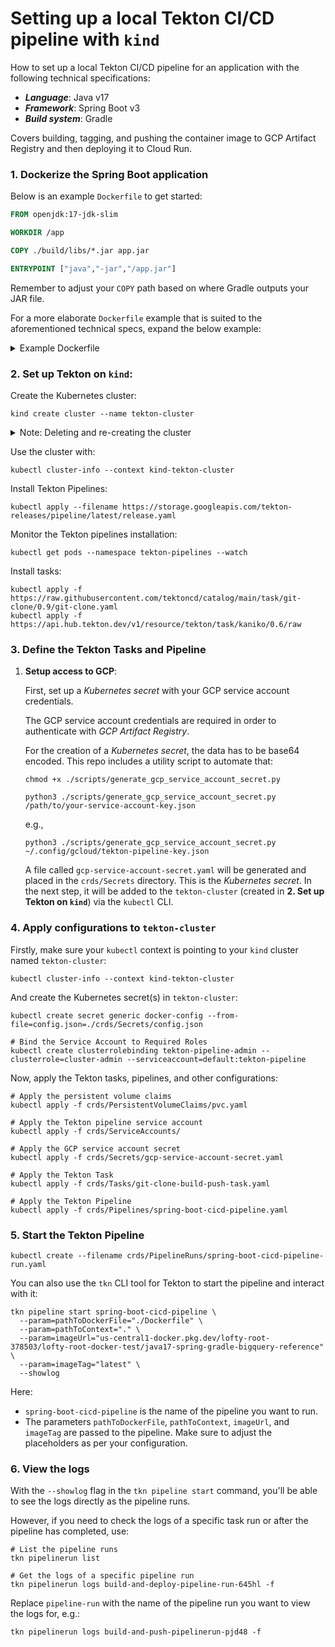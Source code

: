# Setting up a local Tekton CI/CD pipeline with `kind`

How to set up a local Tekton CI/CD pipeline for an application with the following technical specifications:

- _**Language**_: Java v17
- _**Framework**_: Spring Boot v3
- _**Build system**_: Gradle

Covers building, tagging, and pushing the container image to GCP Artifact Registry and then deploying it to Cloud Run.

### 1. Dockerize the Spring Boot application

Below is an example `Dockerfile` to get started:

```dockerfile
FROM openjdk:17-jdk-slim

WORKDIR /app

COPY ./build/libs/*.jar app.jar

ENTRYPOINT ["java","-jar","/app.jar"]
```

Remember to adjust your `COPY` path based on where Gradle outputs your JAR file.

For a more elaborate `Dockerfile` example that is suited to the aforementioned technical specs, expand the below example:

<details>
<summary>Example Dockerfile</summary>

```dockerfile
# ---- Build Stage ----
FROM gradle:8.3-jdk17 AS build

# Set a volume point for temp to get a performance improvement
#VOLUME /tmp

### Build arguments ###
ARG JAR_FILE=build/libs/*.jar
ARG APP_DIR=/usr/local/app
ARG APP_PROFILE
ARG GCP_SA_KEY_PATH
ARG GCP_ADC_ACCESS_TOKEN
ARG GCP_DEFAULT_USER_PROJECT_ID
ARG GCP_DEFAULT_USER_DATASET
ARG GCP_DEFAULT_USER_TABLE
###

### Environment variables ###
# OS
ENV APP_DIR=${APP_DIR}
# JVM arguments.
ENV APP_PROFILE=${APP_PROFILE}
ENV GCP_SA_KEY_PATH=${GCP_SA_KEY_PATH}
ENV GCP_ADC_ACCESS_TOKEN=${GCP_ADC_ACCESS_TOKEN}
ENV GCP_DEFAULT_USER_PROJECT_ID=${GCP_DEFAULT_USER_PROJECT_ID}
ENV GCP_DEFAULT_USER_DATASET=${GCP_DEFAULT_USER_DATASET}
ENV GCP_DEFAULT_USER_TABLE=${GCP_DEFAULT_USER_TABLE}
###

# Set working directory
WORKDIR /app

# Copy the source code
COPY . .

# Build the application
RUN gradle clean bootJar

# ---- Run Stage ----
FROM openjdk:17-jdk-slim

# Set application port
EXPOSE 8080

# Set working directory
WORKDIR /app

# Copy the executable jar from the build stage
COPY --from=build /app/build/libs/*.jar app.jar

# Run the application
CMD ["java", "-jar", "app.jar"]
```

</details>

### 2. Set up Tekton on `kind`:

Create the Kubernetes cluster:

```shell
kind create cluster --name tekton-cluster
```

<details>
<summary>Note: Deleting and re-creating the cluster</summary>

If you need to delete and re-create the cluster, you can first run the below command to perform deletion:

```shell
kind delete cluster --name tekton-cluster
```

then:

```shell
kind create cluster --name tekton-cluster
```

</details>

Use the cluster with:

```shell
kubectl cluster-info --context kind-tekton-cluster
```

Install Tekton Pipelines:

```shell
kubectl apply --filename https://storage.googleapis.com/tekton-releases/pipeline/latest/release.yaml
```

Monitor the Tekton pipelines installation:

```shell
kubectl get pods --namespace tekton-pipelines --watch
```

Install tasks:

```shell
kubectl apply -f https://raw.githubusercontent.com/tektoncd/catalog/main/task/git-clone/0.9/git-clone.yaml
kubectl apply -f https://api.hub.tekton.dev/v1/resource/tekton/task/kaniko/0.6/raw
```

### 3. Define the Tekton Tasks and Pipeline

1. **Setup access to GCP**:
   
   First, set up a _Kubernetes secret_ with your GCP service account credentials.

   The GCP service account credentials are required in order to authenticate with _GCP Artifact Registry_.

   For the creation of a _Kubernetes secret_, the data has to be base64 encoded.
   This repo includes a utility script to automate that:

   ```shell
   chmod +x ./scripts/generate_gcp_service_account_secret.py
   ```

   ```shell
   python3 ./scripts/generate_gcp_service_account_secret.py /path/to/your-service-account-key.json
   ```

   e.g.,

   ```shell
   python3 ./scripts/generate_gcp_service_account_secret.py ~/.config/gcloud/tekton-pipeline-key.json
   ```
   
   A file called `gcp-service-account-secret.yaml` will be generated and placed in the `crds/Secrets` directory.
   This is the _Kubernetes secret_. In the next step, it will be added to the `tekton-cluster` (created in **2. Set up Tekton on `kind`**) via the `kubectl` CLI.
   
### 4. Apply configurations to `tekton-cluster`

Firstly, make sure your `kubectl` context is pointing to your `kind` cluster named `tekton-cluster`:

```shell
kubectl cluster-info --context kind-tekton-cluster
```

And create the Kubernetes secret(s) in `tekton-cluster`:

```shell
kubectl create secret generic docker-config --from-file=config.json=./crds/Secrets/config.json
```

```shell
# Bind the Service Account to Required Roles
kubectl create clusterrolebinding tekton-pipeline-admin --clusterrole=cluster-admin --serviceaccount=default:tekton-pipeline
```

Now, apply the Tekton tasks, pipelines, and other configurations:

```shell
# Apply the persistent volume claims
kubectl apply -f crds/PersistentVolumeClaims/pvc.yaml

# Apply the Tekton pipeline service account
kubectl apply -f crds/ServiceAccounts/

# Apply the GCP service account secret
kubectl apply -f crds/Secrets/gcp-service-account-secret.yaml

# Apply the Tekton Task
kubectl apply -f crds/Tasks/git-clone-build-push-task.yaml

# Apply the Tekton Pipeline
kubectl apply -f crds/Pipelines/spring-boot-cicd-pipeline.yaml
```

### 5. Start the Tekton Pipeline

```shell
kubectl create --filename crds/PipelineRuns/spring-boot-cicd-pipeline-run.yaml
```

You can also use the `tkn` CLI tool for Tekton to start the pipeline and interact with it:

```shell
tkn pipeline start spring-boot-cicd-pipeline \
  --param=pathToDockerFile="./Dockerfile" \
  --param=pathToContext="." \
  --param=imageUrl="us-central1-docker.pkg.dev/lofty-root-378503/lofty-root-docker-test/java17-spring-gradle-bigquery-reference" \
  --param=imageTag="latest" \
  --showlog
```

Here:

- `spring-boot-cicd-pipeline` is the name of the pipeline you want to run.
- The parameters `pathToDockerFile`, `pathToContext`, `imageUrl`, and `imageTag` are passed to the pipeline.
  Make sure to adjust the placeholders as per your configuration.

### 6. View the logs

With the `--showlog` flag in the `tkn pipeline start` command, you'll be able to see the logs directly as the pipeline runs.

However, if you need to check the logs of a specific task run or after the pipeline has completed, use:

```shell
# List the pipeline runs
tkn pipelinerun list

# Get the logs of a specific pipeline run
tkn pipelinerun logs build-and-deploy-pipeline-run-645hl -f
```

Replace `pipeline-run` with the name of the pipeline run you want to view the logs for, e.g.:

```shell
tkn pipelinerun logs build-and-push-pipelinerun-pjd48 -f
```


